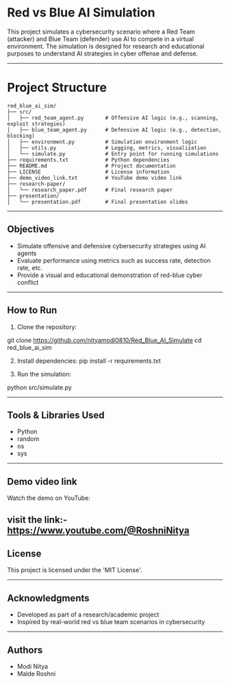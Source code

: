 # Red vs Blue AI Simulation

This project simulates a cybersecurity scenario where a Red Team (attacker) and Blue Team (defender) use AI to compete in a virtual environment. The simulation is designed for research and educational purposes to understand AI strategies in cyber offense and defense.

---

# Project Structure
```
red_blue_ai_sim/
├── src/
│   ├── red_team_agent.py       # Offensive AI logic (e.g., scanning, exploit strategies)
│   ├── blue_team_agent.py      # Defensive AI logic (e.g., detection, blocking)
│   ├── environment.py          # Simulation environment logic
│   ├── utils.py                # Logging, metrics, visualization
│   └── simulate.py             # Entry point for running simulations
├── requirements.txt            # Python dependencies
├── README.md                   # Project documentation
├── LICENSE                     # License information
├── demo_video_link.txt         # YouTube demo video link
├── research-paper/
│   └── research_paper.pdf      # Final research paper
├── presentation/
│   └── presentation.pdf        # Final presentation slides
```

---

##  Objectives

- Simulate offensive and defensive cybersecurity strategies using AI agents  
- Evaluate performance using metrics such as success rate, detection rate, etc.  
- Provide a visual and educational demonstration of red-blue cyber conflict  

---

## How to Run

1. Clone the repository:

git clone https://github.com/nityamodi0810/Red_Blue_AI_Simulate
cd red_blue_ai_sim


2. Install dependencies:
pip install -r requirements.txt


3. Run the simulation:

python src/simulate.py

---

##  Tools & Libraries Used

- Python  
- random  
- os 
- sys

---

##  Demo video link

Watch the demo on YouTube: 

 visit the link:- https://www.youtube.com/@RoshniNitya
---

##  License

This project is licensed under the 'MIT License'.

---

##  Acknowledgments

- Developed as part of a research/academic project  
- Inspired by real-world red vs blue team scenarios in cybersecurity  

---

##  Authors

- Modi Nitya 
- Malde Roshni 
